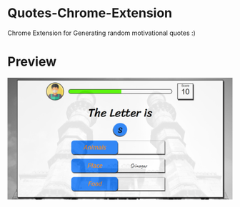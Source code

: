 # Quotes-Chrome-Extension
Chrome Extension for Generating random motivational quotes :)

# Preview

![Screenshot](https://github.com/anuragsharma50/Word-Game/blob/master/static/Screenshot_1.png)
